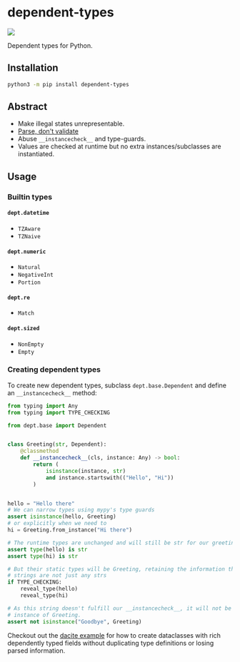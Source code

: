 # dependent-types

[![](https://github.com/antonagestam/dependent-types/workflows/CI/badge.svg)][CI]

[CI]: https://github.com/antonagestam/dependent-types/actions?query=workflow%3ACI

Dependent types for Python.

## Installation

```bash
python3 -m pip install dependent-types
```

## Abstract

- Make illegal states unrepresentable.
- [Parse, don't validate]
- Abuse `__instancecheck__` and type-guards.
- Values are checked at runtime but no extra instances/subclasses are
  instantiated.

[Parse, don't validate]: https://lexi-lambda.github.io/blog/2019/11/05/parse-don-t-validate/

## Usage

### Builtin types

#### `dept.datetime`

- `TZAware`
- `TZNaive`

#### `dept.numeric`

- `Natural`
- `NegativeInt`
- `Portion`

#### `dept.re`

- `Match`

#### `dept.sized`

- `NonEmpty`
- `Empty`

### Creating dependent types

To create new dependent types, subclass `dept.base.Dependent` and define an
`__instancecheck__` method:

```python
from typing import Any
from typing import TYPE_CHECKING

from dept.base import Dependent


class Greeting(str, Dependent):
    @classmethod
    def __instancecheck__(cls, instance: Any) -> bool:
        return (
            isinstance(instance, str)
            and instance.startswith(("Hello", "Hi"))
        )


hello = "Hello there"
# We can narrow types using mypy's type guards
assert isinstance(hello, Greeting)
# or explicitly when we need to
hi = Greeting.from_instance("Hi there")

# The runtime types are unchanged and will still be str for our greetings
assert type(hello) is str
assert type(hi) is str

# But their static types will be Greeting, retaining the information that our
# strings are not just any strs
if TYPE_CHECKING:
    reveal_type(hello)
    reveal_type(hi)

# As this string doesn't fulfill our __instancecheck__, it will not be an
# instance of Greeting.
assert not isinstance("Goodbye", Greeting)
```

Checkout out the [dacite example] for how to create dataclasses with rich
dependently typed fields without duplicating type definitions or losing parsed
information.

[dacite example]: examples/dacite/test_dacite.py
